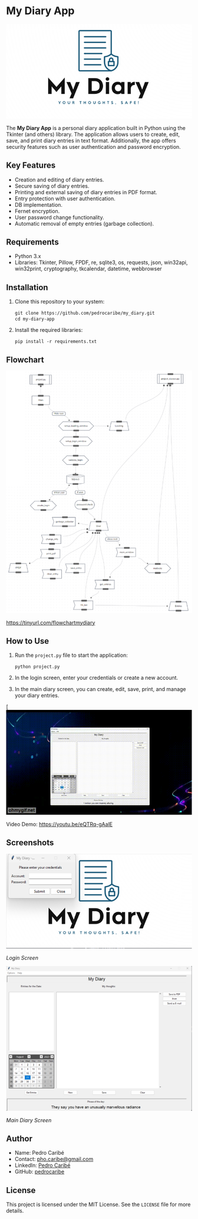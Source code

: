 # My Diary App

![App Logo](logo_loading.png)

The **My Diary App** is a personal diary application built in Python using the Tkinter (and others) library. The application allows users to create, edit, save, and print diary entries in text format. Additionally, the app offers security features such as user authentication and password encryption.

## Key Features

- Creation and editing of diary entries.
- Secure saving of diary entries.
- Printing and external saving of diary entries in PDF format.
- Entry protection with user authentication.
- DB implementation.
- Fernet encryption.
- User password change functionality.
- Automatic removal of empty entries (garbage collection).

## Requirements

- Python 3.x
- Libraries: Tkinter, Pillow, FPDF, re, sqlite3, os, requests, json, win32api, win32print, cryptography, tkcalendar, datetime, webbrowser

## Installation

1. Clone this repository to your system:
    ```
   git clone https://github.com/pedrocaribe/my_diary.git
   cd my-diary-app
    ```

2. Install the required libraries:
    ```
   pip install -r requirements.txt
    ```

## Flowchart
   ![Flowchart](Flowchart.png)

   https://tinyurl.com/flowchartmydiary

## How to Use

1. Run the `project.py` file to start the application:
   ```
   python project.py
   ```

2. In the login screen, enter your credentials or create a new account.

3. In the main diary screen, you can create, edit, save, print, and manage your diary entries.

[![Demo Youtube Video](screenshots/myGif.gif)

Video Demo: https://youtu.be/eQTRq-gAalE

## Screenshots

![Login Screen](screenshots/login.png)

*Login Screen*

![Main Screen](screenshots/main_screen.png)

*Main Diary Screen*

## Author

- Name: Pedro Caribé
- Contact: pho.caribe@gmail.com
- LinkedIn: [Pedro Caribé](https://www.linkedin.com/in/pedro-caribe/)
- GitHub: [pedrocaribe](https://github.com/pedrocaribe)

## License

This project is licensed under the MIT License. See the `LICENSE` file for more details.